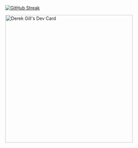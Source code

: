 [![GitHub Streak](https://github-readme-streak-stats.herokuapp.com?user=derekgill&theme=github-dark-blue)](https://git.io/streak-stats)

<a href="https://app.daily.dev/derekgill"><img src="https://api.daily.dev/devcards/72296ec5a9df44aab5be24ff3e4d282d.png?r=p46" width="400" alt="Derek Gill's Dev Card"/></a>

